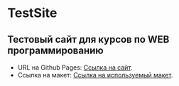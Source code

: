# TestSite

## Тестовый сайт для курсов по WEB программированию

* URL на Github Pages: [Ссылка на сайт](https://glebsuvakin.github.io/TestSite/ "Сайт здесь").
* Ссылка на макет: [Ссылка на используемый макет](https://freebiesbug.com/psd-freebies/axit-psd-landing-page/ "Макет здесь здесь").
 
